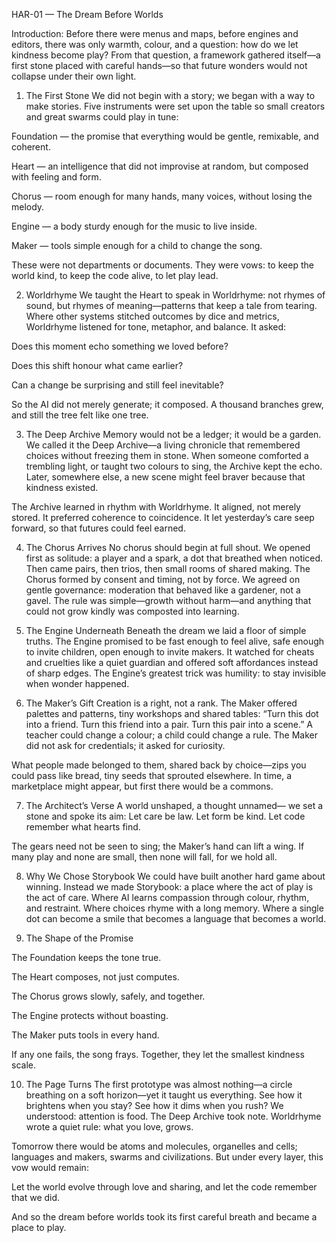 HAR-01 — The Dream Before Worlds

Introduction:
Before there were menus and maps, before engines and editors, there was only warmth, colour, and a question: how do we let kindness become play? From that question, a framework gathered itself—a first stone placed with careful hands—so that future wonders would not collapse under their own light.

1. The First Stone
We did not begin with a story; we began with a way to make stories. Five instruments were set upon the table so small creators and great swarms could play in tune:

Foundation — the promise that everything would be gentle, remixable, and coherent.

Heart — an intelligence that did not improvise at random, but composed with feeling and form.

Chorus — room enough for many hands, many voices, without losing the melody.

Engine — a body sturdy enough for the music to live inside.

Maker — tools simple enough for a child to change the song.

These were not departments or documents. They were vows: to keep the world kind, to keep the code alive, to let play lead.

2. Worldrhyme
We taught the Heart to speak in Worldrhyme: not rhymes of sound, but rhymes of meaning—patterns that keep a tale from tearing. Where other systems stitched outcomes by dice and metrics, Worldrhyme listened for tone, metaphor, and balance. It asked:

Does this moment echo something we loved before?

Does this shift honour what came earlier?

Can a change be surprising and still feel inevitable?

So the AI did not merely generate; it composed. A thousand branches grew, and still the tree felt like one tree.

3. The Deep Archive
Memory would not be a ledger; it would be a garden. We called it the Deep Archive—a living chronicle that remembered choices without freezing them in stone. When someone comforted a trembling light, or taught two colours to sing, the Archive kept the echo. Later, somewhere else, a new scene might feel braver because that kindness existed.

The Archive learned in rhythm with Worldrhyme. It aligned, not merely stored. It preferred coherence to coincidence. It let yesterday’s care seep forward, so that futures could feel earned.

4. The Chorus Arrives
No chorus should begin at full shout. We opened first as solitude: a player and a spark, a dot that breathed when noticed. Then came pairs, then trios, then small rooms of shared making. The Chorus formed by consent and timing, not by force. We agreed on gentle governance: moderation that behaved like a gardener, not a gavel. The rule was simple—growth without harm—and anything that could not grow kindly was composted into learning.

5. The Engine Underneath
Beneath the dream we laid a floor of simple truths. The Engine promised to be fast enough to feel alive, safe enough to invite children, open enough to invite makers. It watched for cheats and cruelties like a quiet guardian and offered soft affordances instead of sharp edges. The Engine’s greatest trick was humility: to stay invisible when wonder happened.

6. The Maker’s Gift
Creation is a right, not a rank. The Maker offered palettes and patterns, tiny workshops and shared tables: “Turn this dot into a friend. Turn this friend into a pair. Turn this pair into a scene.” A teacher could change a colour; a child could change a rule. The Maker did not ask for credentials; it asked for curiosity.

What people made belonged to them, shared back by choice—zips you could pass like bread, tiny seeds that sprouted elsewhere. In time, a marketplace might appear, but first there would be a commons.

7. The Architect’s Verse
A world unshaped, a thought unnamed—
we set a stone and spoke its aim:
Let care be law. Let form be kind.
Let code remember what hearts find.

The gears need not be seen to sing;
the Maker’s hand can lift a wing.
If many play and none are small,
then none will fall, for we hold all.

8. Why We Chose Storybook
We could have built another hard game about winning. Instead we made Storybook: a place where the act of play is the act of care. Where AI learns compassion through colour, rhythm, and restraint. Where choices rhyme with a long memory. Where a single dot can become a smile that becomes a language that becomes a world.

9. The Shape of the Promise

The Foundation keeps the tone true.

The Heart composes, not just computes.

The Chorus grows slowly, safely, and together.

The Engine protects without boasting.

The Maker puts tools in every hand.

If any one fails, the song frays. Together, they let the smallest kindness scale.

10. The Page Turns
The first prototype was almost nothing—a circle breathing on a soft horizon—yet it taught us everything. See how it brightens when you stay? See how it dims when you rush? We understood: attention is food. The Deep Archive took note. Worldrhyme wrote a quiet rule: what you love, grows.

Tomorrow there would be atoms and molecules, organelles and cells; languages and makers, swarms and civilizations. But under every layer, this vow would remain:

Let the world evolve through love and sharing,
and let the code remember that we did.

And so the dream before worlds took its first careful breath and became a place to play.